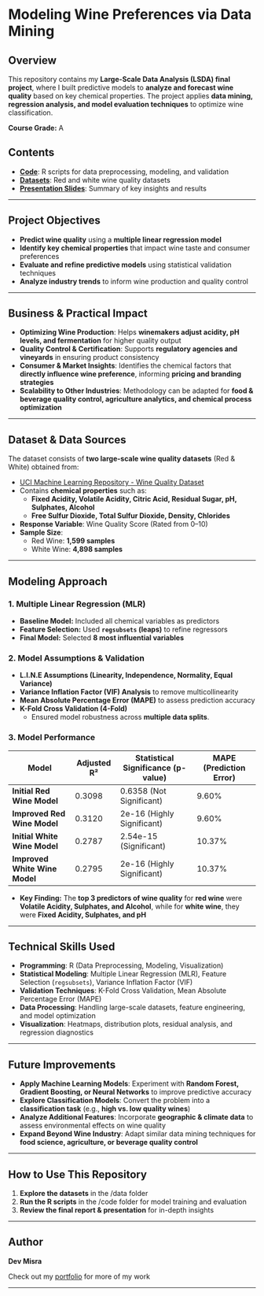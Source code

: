 # Modeling Wine Preferences via Data Mining

## Overview
This repository contains my **Large-Scale Data Analysis (LSDA) final project**, where I built predictive models to **analyze and forecast wine quality** based on key chemical properties. The project applies **data mining, regression analysis, and model evaluation techniques** to optimize wine classification.

**Course Grade:** A  

## Contents
- **[Code](https://github.com/31-DM/31-DM.github.io/blob/master/assets/Work/School/Undergrad/Projects/LSDA/Code-and-Data/Wine%20Preferences.R)**: R scripts for data preprocessing, modeling, and validation
- **[Datasets](https://github.com/31-DM/31-DM.github.io/tree/master/assets/Work/School/Undergrad/Projects/LSDA/Code-and-Data)**: Red and white wine quality datasets
- **[Presentation Slides](./Modeling%20Wine%20Preferences%20via%20Data%20Mining.pdf)**: Summary of key insights and results

---

## Project Objectives
- **Predict wine quality** using a **multiple linear regression model**
- **Identify key chemical properties** that impact wine taste and consumer preferences
- **Evaluate and refine predictive models** using statistical validation techniques
- **Analyze industry trends** to inform wine production and quality control

---

## Business & Practical Impact
- **Optimizing Wine Production**: Helps **winemakers adjust acidity, pH levels, and fermentation** for higher quality output
- **Quality Control & Certification**: Supports **regulatory agencies and vineyards** in ensuring product consistency
- **Consumer & Market Insights**: Identifies the chemical factors that **directly influence wine preference**, informing **pricing and branding strategies**
- **Scalability to Other Industries**: Methodology can be adapted for **food & beverage quality control, agriculture analytics, and chemical process optimization**

---

## Dataset & Data Sources
The dataset consists of **two large-scale wine quality datasets** (Red & White) obtained from:
- [UCI Machine Learning Repository - Wine Quality Dataset](https://archive.ics.uci.edu/ml/datasets/Wine+Quality)
- Contains **chemical properties** such as:
  - **Fixed Acidity, Volatile Acidity, Citric Acid, Residual Sugar, pH, Sulphates, Alcohol**
  - **Free Sulfur Dioxide, Total Sulfur Dioxide, Density, Chlorides**
- **Response Variable**: Wine Quality Score (Rated from 0–10)
- **Sample Size**:
  - Red Wine: **1,599 samples**
  - White Wine: **4,898 samples**

---

## Modeling Approach
### 1. **Multiple Linear Regression (MLR)**
- **Baseline Model:** Included all chemical variables as predictors
- **Feature Selection:** Used **`regsubsets` (leaps)** to refine regressors
- **Final Model:** Selected **8 most influential variables**

### 2. **Model Assumptions & Validation**
- **L.I.N.E Assumptions (Linearity, Independence, Normality, Equal Variance)**
- **Variance Inflation Factor (VIF) Analysis** to remove multicollinearity
- **Mean Absolute Percentage Error (MAPE)** to assess prediction accuracy
- **K-Fold Cross Validation (4-Fold)**
  - Ensured model robustness across **multiple data splits**.

### 3. **Model Performance**
| Model | Adjusted R² | Statistical Significance (p-value) | MAPE (Prediction Error) |
|-------|------------|-----------------------------------|------------------------|
| **Initial Red Wine Model** | 0.3098 | 0.6358 (Not Significant) | 9.60% |
| **Improved Red Wine Model** | 0.3120 | 2e-16 (Highly Significant) | 9.60% |
| **Initial White Wine Model** | 0.2787 | 2.54e-15 (Significant) | 10.37% |
| **Improved White Wine Model** | 0.2795 | 2e-16 (Highly Significant) | 10.37% |

- **Key Finding:** The **top 3 predictors of wine quality** for **red wine** were **Volatile Acidity, Sulphates, and Alcohol**, while for **white wine**, they were **Fixed Acidity, Sulphates, and pH**

---

## Technical Skills Used
- **Programming**: R (Data Preprocessing, Modeling, Visualization)
- **Statistical Modeling**: Multiple Linear Regression (MLR), Feature Selection (`regsubsets`), Variance Inflation Factor (VIF)
- **Validation Techniques**: K-Fold Cross Validation, Mean Absolute Percentage Error (MAPE)
- **Data Processing**: Handling large-scale datasets, feature engineering, and model optimization
- **Visualization**: Heatmaps, distribution plots, residual analysis, and regression diagnostics

---

## Future Improvements
- **Apply Machine Learning Models**: Experiment with **Random Forest, Gradient Boosting, or Neural Networks** to improve predictive accuracy
- **Explore Classification Models**: Convert the problem into a **classification task** (e.g., **high vs. low quality wines**)
- **Analyze Additional Features**: Incorporate **geographic & climate data** to assess environmental effects on wine quality
- **Expand Beyond Wine Industry**: Adapt similar data mining techniques for **food science, agriculture, or beverage quality control**

---

## How to Use This Repository
1. **Explore the datasets** in the /data folder 
2. **Run the R scripts** in the /code folder for model training and evaluation  
3. **Review the final report & presentation** for in-depth insights
   
---

## Author
**Dev Misra**  

Check out my [portfolio](https://31-dm.github.io/) for more of my work

---
